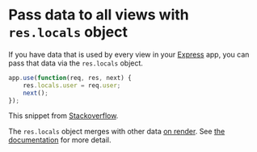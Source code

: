 # Pass data to all views with `res.locals` object

If you have data that is used by every view in your [Express](https://expressjs.com/) app, you can pass that data via the `res.locals` object.

```js
app.use(function(req, res, next) {
    res.locals.user = req.user;
    next();
});
```
This snippet from [Stackoverflow](https://stackoverflow.com/questions/15057857/node-js-express3-middleware-to-add-render-data-to-all-render-requests).

The `res.locals` object merges with other data [on render](https://github.com/expressjs/express/blob/3.1.0/lib/application.js#L467-474). See [the documentation](https://expressjs.com/en/api.html#res.locals) for more detail.


